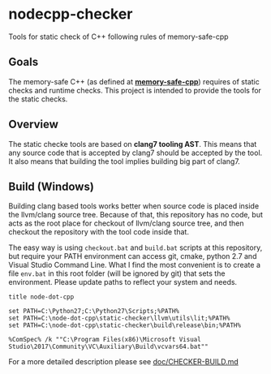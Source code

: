 # nodecpp-checker
Tools for static check of C++ following rules of memory-safe-cpp



Goals
-----

The memory-safe C++ (as defined at [__memory-safe-cpp__](https://github.com/node-dot-cpp/memory-safe-cpp)) requires of static checks and runtime checks. This project is intended to provide the tools for the static checks.


Overview
--------
The static checke tools are based on __clang7 tooling AST__. This means that any source code that is accepted by clang7 should be accepted by the tool. It also means that building the tool implies building big part of clang7.


Build (Windows)
---------------
Building clang based tools works better when source code is placed inside the llvm/clang source tree.
Because of that, this repository has no code, but acts as the root place for checkout of llvm/clang source tree, and then checkout the repository with the tool code inside that.

The easy way is using `checkout.bat` and `build.bat` scripts at this repository, but require your PATH environment can access git, cmake, python 2.7 and Visual Studio Command Line. What I find the most convenient is to create a file `env.bat` in this root folder (will be ignored by git) that sets the environment. Please update paths to reflect your system and needs.

	title node-dot-cpp

	set PATH=C:\Python27;C:\Python27\Scripts;%PATH%
	set PATH=C:\node-dot-cpp\static-checker\llvm\utils\lit;%PATH%
	set PATH=C:\node-dot-cpp\static-checker\build\release\bin;%PATH%

	%ComSpec% /k ""C:\Program Files(x86)\Microsoft Visual Studio\2017\Community\VC\Auxiliary\Build\vcvars64.bat""


For a more detailed description please see [doc/CHECKER-BUILD.md](doc/CHECKER-BUILD.md)
